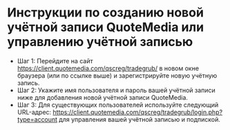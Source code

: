 # Инструкции по созданию новой учётной записи QuoteMedia или управлению учётной записью
- Шаг 1: Перейдите на сайт https://client.quotemedia.com/qscreg/tradegrub/ в новом окне браузера (или по ссылке выше) и зарегистрируйте новую учётную запись.
- Шаг 2: Укажите имя пользователя и пароль вашей учётной записи ниже для добавления новой учётной записи QuoteMedia.
- Шаг 3: Для существующих пользователей используйте следующий URL-адрес: https://client.quotemedia.com/qscreg/tradegrub/login.php?type=account для управления вашей учётной записью и подпиской.